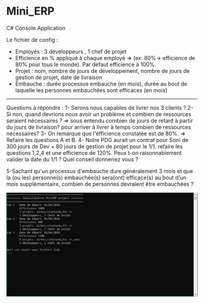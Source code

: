 # Mini_ERP

C# Console Application

Le fichier de config : 
- Employés : 3 développeurs , 1 chef de projet
- Efficience en % appliqué à chaque employé => (ex: 80%-> efficience de 80% pour tous le monde). Par défaut efficience à 100%.
- Projet : nom, nombre de jours de développement, nombre de jours de gestion de projet, date de livraison
- Embauche : durée processus embauche (en mois), durée au bout de laquelle les personnes embauchées sont efficaces (en mois)

----------------------------------------------------------------------------------------------------------

Questions à répondre : 
 1- Serons nous capables de livrer nos 3 clients ? 
 2- Si non, quand devrions nous avoir un problème et combien de ressources
seraient nécessaires ? 
 	=> sous entendu combien de jours de retard à partir du jours de livraison? pour arriver à livrer à temps combien de ressources nécessaires?
 3- On remarque que l'éfficience constatée est de 80%.
	=> Refaire les questions A et B.
 4- Notre PDG aurait un contrat pour Soni de 300 jours de Dev + 80 jours de
	gestion de projet pour le 1/1.
	refaire les questions 1,2,4 et une efficience de 120%.
	Peux t-on raisonnablement valider la date du 1/1 ?
	Quel conseil donneriez vous ?

 5-Sachant qu'un processus d'embauche dure généralement 3 mois et que la (ou
les) personne(s) embauchée(s) sera(ont) efficace(s) au bout d'un mois
supplémentaire, combien de personnes devraient être embauchées ?

![Alt text](/images/console_ui.png?raw=true "Console UI")
